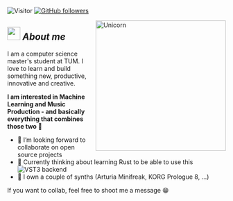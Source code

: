 ![Visitor](https://visitor-badge.laobi.icu/badge?page_id=maximilian-armuss-dev.repoName) [![GitHub followers](https://img.shields.io/github/followers/maximilian-armuss-dev.svg?style=social&label=Follow)](https://github.com/maximilian-armuss-dev?tab=followers)<br/>
<!--
  [![Typing SVG](https://readme-typing-svg.demolab.com?font=Fira+Code&pause=1000&color=0DEDFF&width=435&lines=Hello+World!)](https://git.io/typing-svg) 
  <img align="right" width=300px alt="Unicorn" src="https://c.tenor.com/GN73MKBawZYAAAAi/busy-cute.gif" />
-->
<img align="right" width=300px alt="Unicorn" src="https://media3.giphy.com/media/v1.Y2lkPTc5MGI3NjExNXA0bzI4c2U5MmQyM2MzaXg1NGFyOXFwcDRlaGY5b3JvOHp1bjBibCZlcD12MV9pbnRlcm5hbF9naWZfYnlfaWQmY3Q9Zw/bGgsc5mWoryfgKBx1u/giphy.gif" />

## <img src="https://media.giphy.com/media/ObNTw8Uzwy6KQ/giphy.gif" width="30px">&nbsp;***About me***
I am a computer science master's student at TUM. I love to learn and build something new, productive, innovative and creative.

**I am interested in Machine Learning and Music Production - and basically everything that combines those two 🤩**
- 🌱 I’m looking forward to collaborate on open source projects
- 🤔 Currently thinking about learning Rust to be able to use this ![VST3 backend](https://github.com/robbert-vdh/nih-plug)
- 🎵 I own a couple of synths (Arturia Minifreak, KORG Prologue 8, ...)

If you want to collab, feel free to shoot me a message 😁

